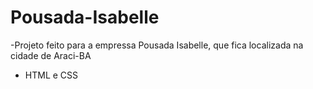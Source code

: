 # Pousada-Isabelle

-Projeto feito para a empressa Pousada Isabelle, que fica localizada na cidade de Araci-BA
- HTML e CSS
